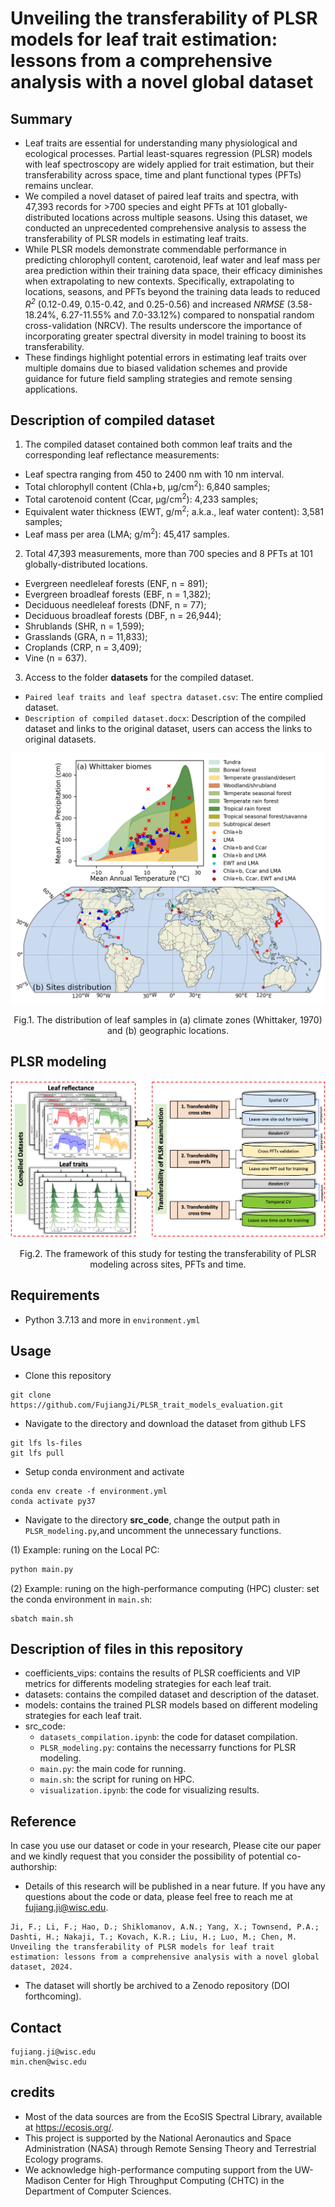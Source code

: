 # Unveiling the transferability of PLSR models for leaf trait estimation: lessons from a comprehensive analysis with a novel global dataset

## Summary
* Leaf traits are essential for understanding many physiological and ecological processes. Partial least-squares regression (PLSR) models with leaf spectroscopy are widely applied for trait estimation, but their transferability across space, time and plant functional types (PFTs) remains unclear.
* We compiled a novel dataset of paired leaf traits and spectra, with 47,393 records for >700 species and eight PFTs at 101 globally-distributed locations across multiple seasons. Using this dataset, we conducted an unprecedented comprehensive analysis to assess the transferability of PLSR models in estimating leaf traits.
* While PLSR models demonstrate commendable performance in predicting chlorophyll content, carotenoid, leaf water and leaf mass per area prediction within their training data space, their efficacy diminishes when extrapolating to new contexts. Specifically, extrapolating to locations, seasons, and PFTs beyond the training data leads to reduced _R<sup>2</sup>_ (0.12-0.49, 0.15-0.42, and 0.25-0.56) and increased _NRMSE_ (3.58-18.24%, 6.27-11.55% and 7.0-33.12%) compared to nonspatial random cross-validation (NRCV). The results underscore the importance of incorporating greater spectral diversity in model training to boost its transferability.
* These findings highlight potential errors in estimating leaf traits over multiple domains due to biased validation schemes and provide guidance for future field sampling strategies and remote sensing applications.

## Description of compiled dataset
1. The compiled dataset contained both common leaf traits and the corresponding leaf reflectance measurements:
  * Leaf spectra ranging from 450 to 2400 nm with 10 nm interval.
  * Total chlorophyll content (Chla+b, µg/cm<sup>2</sup>): 6,840 samples;
  * Total carotenoid content (Ccar, µg/cm<sup>2</sup>): 4,233 samples;
  * Equivalent water thickness (EWT, g/m<sup>2</sup>; a.k.a., leaf water content): 3,581 samples;
  * Leaf mass per area (LMA; g/m<sup>2</sup>): 45,417 samples.
2. Total 47,393 measurements, more than 700 species and 8 PFTs at 101 globally-distributed locations. 
  * Evergreen needleleaf forests (ENF, n = 891);
  * Evergreen broadleaf forests (EBF, n = 1,382);
  * Deciduous needleleaf forests (DNF, n = 77);
  * Deciduous broadleaf forests (DBF, n = 26,944);
  * Shrublands (SHR, n = 1,599);
  * Grasslands (GRA, n = 11,833);
  * Croplands (CRP, n = 3,409);
  * Vine (n = 637).
3. Access to the folder **datasets** for the compiled dataset.
  * `Paired leaf traits and leaf spectra dataset.csv`: The entire complied dataset.
  * `Description of compiled dataset.docx`: Description of the compiled dataset and links to the original dataset, users can access the links to original datasets.
<img src="figs/Fig 1_sites distribution.png" title="" alt="" data-align="center">
<p align="center">Fig.1. The distribution of leaf samples in (a) climate zones (Whittaker, 1970) and (b) geographic locations.</p>

## PLSR modeling
<img src="figs/Fig 2_Flowchart.png" title="" alt="" data-align="center">
<p align="center">Fig.2. The framework of this study for testing the transferability of PLSR modeling across sites, PFTs and time.</p>

## Requirements
* Python 3.7.13 and more in `environment.yml`

## Usage
* Clone this repository
```
git clone https://github.com/FujiangJi/PLSR_trait_models_evaluation.git
```
* Navigate to the directory and download the dataset from github LFS
```
git lfs ls-files
git lfs pull
```
* Setup conda environment and activate
```
conda env create -f environment.yml
conda activate py37
```
* Navigate to the directory **src_code**, change the output path in `PLSR_modeling.py`,and uncomment the unnecessary functions.

(1) Example: runing on the Local PC:
```python
python main.py
```
(2) Example: runing on the high-performance computing (HPC) cluster: set the conda environment in `main.sh`:
```
sbatch main.sh
```
## Description of files in this repository
* coefficients_vips: contains the results of PLSR coefficients and VIP metrics for differents modeling strategies for each leaf trait.
* datasets: contains the compiled dataset and description of the dataset.
* models: contains the trained PLSR models based on different modeling strategies for each leaf trait.
* src_code:
  * `datasets_compilation.ipynb`: the code for dataset compilation.
  * `PLSR_modeling.py`: contains the necessarry functions for PLSR modeling.
  * `main.py`: the main code for running.
  * `main.sh`: the script for runing on HPC.
  * `visualization.ipynb`: the code for visualizing results.

## Reference
In case you use our dataset or code in your research, Please cite our paper and we kindly request that you consider the possibility of potential co-authorship:
* Details of this research will be published in a near future. If you have any questions about the code or data, please feel free to reach me at fujiang.ji@wisc.edu.
```
Ji, F.; Li, F.; Hao, D.; Shiklomanov, A.N.; Yang, X.; Townsend, P.A.; Dashti, H.; Nakaji, T.; Kovach, K.R.; Liu, H.; Luo, M.; Chen, M.
Unveiling the transferability of PLSR models for leaf trait estimation: lessons from a comprehensive analysis with a novel global dataset, 2024.
```
* The dataset will shortly be archived to a Zenodo repository (DOI forthcoming).

## Contact
```
fujiang.ji@wisc.edu
min.chen@wisc.edu
```
## credits
* Most of the data sources are from the EcoSIS Spectral Library, available at https://ecosis.org/.
* This project is supported by the National Aeronautics and Space Administration (NASA) through Remote Sensing Theory and Terrestrial Ecology programs.
* We acknowledge high-performance computing support from the UW-Madison Center for High Throughput Computing (CHTC) in the Department of Computer Sciences. 

